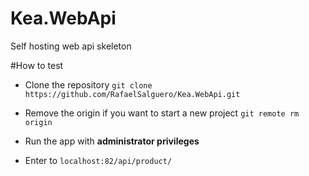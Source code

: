 # Kea.WebApi
Self hosting web api skeleton

#How to test
- Clone the repository
`git clone https://github.com/RafaelSalguero/Kea.WebApi.git`

- Remove the origin if you want to start a new project
`git remote rm origin`

- Run the app with **administrator privileges**
- Enter to `localhost:82/api/product/`
